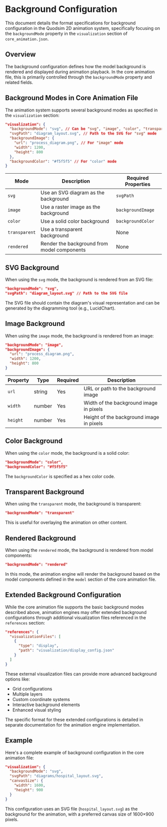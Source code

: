 # Background Configuration

This document details the format specifications for background configuration in the Quodsim 2D animation system, specifically focusing on the `backgroundMode` property in the `visualization` section of `core_animation.json`.

## Overview

The background configuration defines how the model background is rendered and displayed during animation playback. In the core animation file, this is primarily controlled through the `backgroundMode` property and related fields.

## Background Modes in Core Animation File

The animation system supports several background modes as specified in the `visualization` section:

```json
"visualization": {
  "backgroundMode": "svg", // Can be "svg", "image", "color", "transparent", "rendered"
  "svgPath": "diagram_layout.svg", // Path to the SVG for "svg" mode
  "backgroundImage": {
    "url": "process_diagram.png", // For "image" mode
    "width": 1200,
    "height": 800
  },
  "backgroundColor": "#f5f5f5" // For "color" mode
}
```

| Mode | Description | Required Properties |
|------|-------------|---------------------|
| `svg` | Use an SVG diagram as the background | `svgPath` |
| `image` | Use a raster image as the background | `backgroundImage` |
| `color` | Use a solid color background | `backgroundColor` |
| `transparent` | Use a transparent background | None |
| `rendered` | Render the background from model components | None |

## SVG Background

When using the `svg` mode, the background is rendered from an SVG file:

```json
"backgroundMode": "svg",
"svgPath": "diagram_layout.svg" // Path to the SVG file
```

The SVG file should contain the diagram's visual representation and can be generated by the diagramming tool (e.g., LucidChart).

## Image Background

When using the `image` mode, the background is rendered from an image:

```json
"backgroundMode": "image",
"backgroundImage": {
  "url": "process_diagram.png",
  "width": 1200,
  "height": 800
}
```

| Property | Type | Required | Description |
|----------|------|----------|-------------|
| `url` | string | Yes | URL or path to the background image |
| `width` | number | Yes | Width of the background image in pixels |
| `height` | number | Yes | Height of the background image in pixels |

## Color Background

When using the `color` mode, the background is a solid color:

```json
"backgroundMode": "color",
"backgroundColor": "#f5f5f5"
```

The `backgroundColor` is specified as a hex color code.

## Transparent Background

When using the `transparent` mode, the background is transparent:

```json
"backgroundMode": "transparent"
```

This is useful for overlaying the animation on other content.

## Rendered Background

When using the `rendered` mode, the background is rendered from model components:

```json
"backgroundMode": "rendered"
```

In this mode, the animation engine will render the background based on the model components defined in the `model` section of the core animation file.

## Extended Background Configuration

While the core animation file supports the basic background modes described above, animation engines may offer extended background configurations through additional visualization files referenced in the `references` section:

```json
"references": {
  "visualizationFiles": [
    {
      "type": "display",
      "path": "visualization/display_config.json"
    }
  ]
}
```

These external visualization files can provide more advanced background options like:

- Grid configurations
- Multiple layers
- Custom coordinate systems
- Interactive background elements
- Enhanced visual styling

The specific format for these extended configurations is detailed in separate documentation for the animation engine implementation.

## Example

Here's a complete example of background configuration in the core animation file:

```json
"visualization": {
  "backgroundMode": "svg",
  "svgPath": "diagrams/hospital_layout.svg",
  "canvasSize": {
    "width": 1600,
    "height": 900
  }
}
```

This configuration uses an SVG file (`hospital_layout.svg`) as the background for the animation, with a preferred canvas size of 1600×900 pixels.
